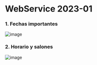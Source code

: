 # WebService  2023-01

### 1. Fechas importantes

![image](https://user-images.githubusercontent.com/31961588/215915357-57a4faa8-d6d2-4fcb-83d9-0a6d07f78ba3.png)

### 2. Horario y salones

![image](https://user-images.githubusercontent.com/31961588/216794523-15a27d46-b489-4d6d-8aa3-81ca43a187ea.png)


